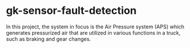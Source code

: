 # gk-sensor-fault-detection
In this project, the system in focus is the Air Pressure system (APS) which generates pressurized air that are utilized in various functions in a truck, such as braking and gear changes. 
